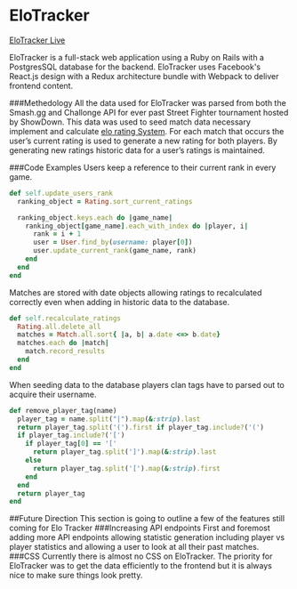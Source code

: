 [site]: https://elotracker.herokuapp.com
[link]: https://en.wikipedia.org/wiki/Elo_rating_system

# EloTracker
[EloTracker Live][site]

EloTracker is a full-stack web application using a Ruby on Rails with a PostgresSQL database for the backend.  EloTracker uses Facebook's React.js design with a Redux architecture bundle with Webpack to deliver frontend content.  

###Methedology
All the data used for EloTracker was parsed from both the Smash.gg and Challonge API for ever past Street Fighter tournament hosted by ShowDown.  This data was used to seed match data necessary implement and calculate [elo rating System][link].  For each match that occurs the user’s current rating is used to generate a new rating for both players.  By generating new ratings historic data for a user’s ratings is maintained.

###Code Examples
Users keep a reference to their current rank in every game.
```Ruby
def self.update_users_rank
  ranking_object = Rating.sort_current_ratings

  ranking_object.keys.each do |game_name|
    ranking_object[game_name].each_with_index do |player, i|
      rank = i + 1
      user = User.find_by(username: player[0])
      user.update_current_rank(game_name, rank)
    end
  end
end
```

Matches are stored with date objects allowing ratings to recalculated correctly even when adding in historic data to the database.
```Ruby
def self.recalculate_ratings
  Rating.all.delete_all
  matches = Match.all.sort{ |a, b| a.date <=> b.date}
  matches.each do |match|
    match.record_results
  end
end
```

When seeding data to the database players clan tags have to parsed out to acquire their username.  
```Ruby
def remove_player_tag(name)
  player_tag = name.split("|").map(&:strip).last
  return player_tag.split('(').first if player_tag.include?('(')
  if player_tag.include?('[')
    if player_tag[0] == '['
      return player_tag.split(']').map(&:strip).last
    else
      return player_tag.split('[').map(&:strip).first
    end
  end
  return player_tag
end
```

##Future Direction
This section is going to outline a few of the features still coming for Elo Tracker
###Increasing API endpoints
First and foremost adding more API endpoints allowing statistic generation including player vs player statistics and allowing a user to look at all their past matches.
###CSS
Currently there is almost no CSS on EloTracker.  The priority for EloTracker was to get the data efficiently to the frontend but it is always nice to make sure things look pretty.
